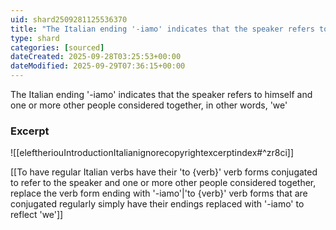 ```yaml
---
uid: shard2509281125536370
title: "The Italian ending '-iamo' indicates that the speaker refers to himself and one or more other people considered together, in other words, 'we'"
type: shard
categories: [sourced]
dateCreated: 2025-09-28T03:25:53+00:00
dateModified: 2025-09-29T07:36:15+00:00
---
```

The Italian ending '-iamo' indicates that the speaker refers to himself and one or more other people considered together, in other words, 'we'

### Excerpt
![[eleftheriouIntroductionItalianignorecopyrightexcerptindex#^zr8ci]]

[[To have regular Italian verbs have their 'to {verb}' verb forms conjugated to refer to the speaker and one or more other people considered together, replace the verb form ending with '-iamo'|'to {verb}' verb forms that are conjugated regularly simply have their endings replaced with '-iamo' to reflect 'we']]